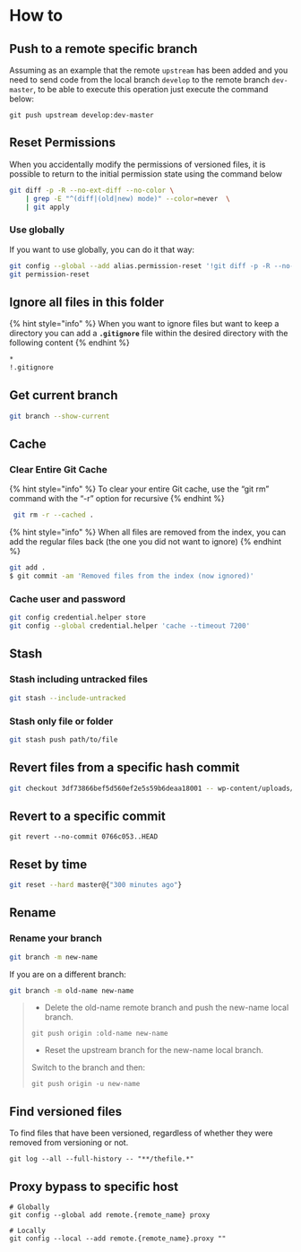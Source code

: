 # How to

## Push to a remote specific branch

Assuming as an example that the remote `upstream` has been added and you need to send code from the local branch `develop` to the remote branch `dev-master`, to be able to execute this operation just execute the command below:

```text
git push upstream develop:dev-master
```

## Reset Permissions

When you accidentally modify the permissions of versioned files, it is possible to return to the initial permission state using the command below

```bash
git diff -p -R --no-ext-diff --no-color \
    | grep -E "^(diff|(old|new) mode)" --color=never  \
    | git apply
```

### Use globally

If you want to use globally, you can do it that way:

```bash
git config --global --add alias.permission-reset '!git diff -p -R --no-ext-diff --no-color | grep -E "^(diff|(old|new) mode)" --color=never | git apply'
git permission-reset
```

## Ignore all files in this folder

{% hint style="info" %}
When you want to ignore files but want to keep a directory you can add a **`.gitignore`** file within the desired directory with the following content
{% endhint %}

```bash
*
!.gitignore
```

## Get current branch

```bash
git branch --show-current
```

## Cache

### Clear Entire Git Cache

{% hint style="info" %}
To clear your entire Git cache, use the “git rm” command with the “-r” option for recursive
{% endhint %}

```bash
 git rm -r --cached .
```

{% hint style="info" %}
When all files are removed from the index, you can add the regular files back \(the one you did not want to ignore\)
{% endhint %}

```bash
git add .
$ git commit -am 'Removed files from the index (now ignored)'
```

### Cache user and password

```bash
git config credential.helper store
git config --global credential.helper 'cache --timeout 7200'
```

## Stash

### Stash including untracked files

```bash
git stash --include-untracked
```

### Stash only file or folder

```bash
git stash push path/to/file
```

## Revert files from a specific hash commit

```bash
git checkout 3df73866bef5d560ef2e5s59b6deaa18001 -- wp-content/uploads/2011 wp-content/uploads/2012 
```

## Revert to a specific commit

```text
git revert --no-commit 0766c053..HEAD
```

## Reset by time

```bash
git reset --hard master@{"300 minutes ago"}
```

## Rename

### Rename your branch

```bash
git branch -m new-name
```

If you are on a different branch:

```bash
git branch -m old-name new-name
```

> * Delete the old-name remote branch and push the new-name local branch.
>
> `git push origin :old-name new-name`
>
> * Reset the upstream branch for the new-name local branch.
>
> Switch to the branch and then:
>
> ```text
> git push origin -u new-name
> ```

## Find versioned files

To find files that have been versioned, regardless of whether they were removed from versioning or not.

```text
git log --all --full-history -- "**/thefile.*"
```

## Proxy bypass to specific host

```text
# Globally
git config --global add remote.{remote_name} proxy 

# Locally
git config --local --add remote.{remote_name}.proxy ""
```


